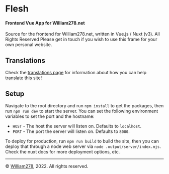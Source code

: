 # Flesh
#### Frontend Vue App for William278.net

Source for the frontend for William278.net, written in Vue.js / Nuxt (v3). All Rights Reserved
Please get in touch if you wish to use this frame for your own personal website.

## Translations
Check the [translations page](/content/translate.md) for information about how you can help translate this site!

## Setup
Navigate to the root directory and run `npm install` to get the packages, then run `npm run dev` to start the server. 
You can set the following environment variables to set the port and the hostname:

* `HOST` - The host the server will listen on. Defaults to `localhost`.
* `PORT` - The port the server will listen on. Defaults to `8000`.

To deploy for production, run `npm run build` to build the site, then you can deploy that through a node web server via `node .output/server/index.mjs`. Check the nuxt docs for more deployment options, etc.

---
&copy; [William278](https://william278.net/), 2022. All rights reserved.

